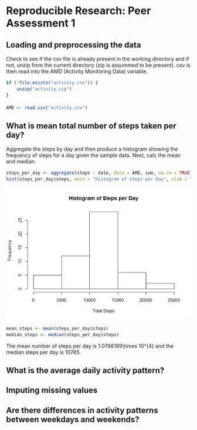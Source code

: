 # Reproducible Research: Peer Assessment 1


## Loading and preprocessing the data

Check to see if the csv file is already present in the working directory and
if not, unzip from the current directory (zip is assummed to be present).  csv
is then read into the AMD (Activity Monitoring Data) variable.


```r
if (!file.exists("activity.csv")) {
    unzip("activity.zip")
}

AMD <- read.csv("activity.csv")
```


## What is mean total number of steps taken per day?

Aggregate the steps by day and then produce a histogram showing the frequency
of steps for a day given the sample data.  Next, calc the mean and median.


```r
steps_per_day <- aggregate(steps ~ date, data = AMD, sum, na.rm = TRUE)
hist(steps_per_day$steps, main = "Histogram of Steps per Day", xlab = "Total Steps")
```

![](PA1_template_files/figure-html/unnamed-chunk-2-1.png) 

```r
mean_steps <- mean(steps_per_day$steps)
median_steps <- median(steps_per_day$steps)
```

The mean number of steps per day is 1.0766189\times 10^{4} and the median steps per day 
is 10765.

## What is the average daily activity pattern?



## Imputing missing values



## Are there differences in activity patterns between weekdays and weekends?
